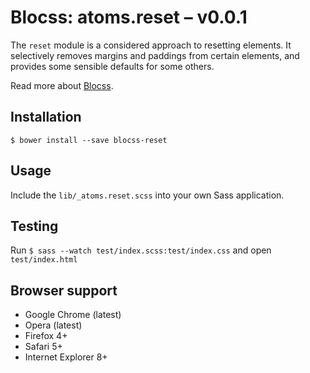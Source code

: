# Blocss: atoms.reset – v0.0.1

The `reset` module is a considered approach to resetting elements. It
selectively removes margins and paddings from certain elements, and provides
some sensible defaults for some others.

Read more about [Blocss](https://blocss.github.io/blocss).


## Installation

    $ bower install --save blocss-reset

## Usage

Include the `lib/_atoms.reset.scss` into your own Sass application.

## Testing

Run `$ sass --watch test/index.scss:test/index.css` and open `test/index.html`

## Browser support

* Google Chrome (latest)
* Opera (latest)
* Firefox 4+
* Safari 5+
* Internet Explorer 8+